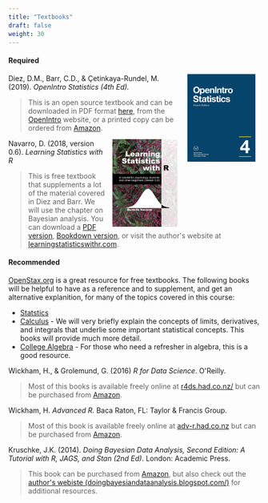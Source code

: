 ```yaml
---
title: "Textbooks"
draft: false
weight: 30
---
```


#### Required

<a href = "https://github.com/jbryer/DATA606Spring2022/blob/master/Resources/Textbooks/os4.pdf"><img src='/slides/images/openintro.jpeg' alt='OpenIntro Statistics' align='right' style="height:175px; padding-left:10px; padding-right:10px;"/></a>

Diez, D.M., Barr, C.D., & Çetinkaya-Rundel, M. (2019). *OpenIntro Statistics (4th Ed).* 

> This is an open source textbook and can be downloaded in PDF format [here](https://github.com/jbryer/DATA606Fall2020/blob/master/Textbook/os4.pdf?raw=true), from the [OpenIntro](http://www.openintro.org/stat/textbook.php) website, or a printed copy can be ordered from [Amazon](https://www.amazon.com/OpenIntro-Statistics-Fourth-David-Diez/dp/1943450072/ref=sr_1_2?keywords=openintro&qid=1563548071&s=gateway&sr=8-2).

<a href = "https://github.com/jbryer/DATA606Spring2022/blob/master/Resources/Textbooks/lsr-0.6.pdf"><a href = "https://github.com/jbryer/DATA606Spring2022/blob/master/Resources/Textbooks/os4.pdf"><img src='/slides/images/lsr.png' alt='Learning Statistics with R' align='right' style="height:175px; padding-left:10px; padding-right:10px;"/></a>
</a>

Navarro, D. (2018, version 0.6). *Learning Statistics with R*

> This is free textbook that supplements a lot of the material covered in Diez and Barr. We will use the chapter on Bayesian analysis. You can download a [PDF version](https://github.com/jbryer/DATA606Fall2020/blob/master/Textbook/lsr-0.6.pdf?raw=true), [Bookdown version](https://learningstatisticswithr.com/book/), or visit the author's website at [learningstatisticswithr.com](https://learningstatisticswithr.com/).

#### Recommended

[OpenStax.org](https://openstax.org/) is a great resource for free textbooks. The following books will be helpful to have as a reference and to supplement, and get an alternative explanition, for many of the topics covered in this course:

* [Statstics](https://openstax.org/details/books/introductory-statistics)
* [Calculus](https://openstax.org/details/books/calculus-volume-1) - We will very briefly explain the concepts of limits, derivatives, and integrals that underlie some important statistical concepts. This books will provide much more detail.
* [College Algebra](https://openstax.org/details/books/college-algebra) - For those who need a refresher in algebra, this is a good resource.

Wickham, H., & Grolemund, G. (2016) *R for Data Science*. O'Reilly.

> Most of this books is available freely online at [r4ds.had.co.nz/](http://r4ds.had.co.nz/) but can be purchased from [Amazon](https://www.amazon.com/R-Data-Science-Hadley-Wickham/dp/1491910399/ref=as_li_ss_tl?ie=UTF8&qid=1469550189&sr=8-1&keywords=R+for+data+science&linkCode=sl1&tag=devtools-20&linkId=6fe0069f9605cf847ed96c191f4e84dd).

Wickham, H. *Advanced R.* Baca Raton, FL: Taylor & Francis Group.

> Most of this book is available freely online at [adv-r.had.co.nz](http://adv-r.had.co.nz) but can be purchased from [Amazon](http://www.amazon.com/Advanced-Chapman-Hall-Hadley-Wickham/dp/1466586966/ref=sr_1_1?ie=UTF8&qid=1436796895&sr=8-1&keywords=advanced+R&pebp=1436796898598&perid=0921JRRF9KW2Z67NAF5F). 

Kruschke, J.K. (2014). *Doing Bayesian Data Analysis, Second Edition: A Tutorial with R, JAGS, and Stan (2nd Ed)*. London: Academic Press.

> This book can be purchased from [Amazon](http://www.amazon.com/Doing-Bayesian-Data-Analysis-Second/dp/0124058884/ref=sr_1_1?ie=UTF8&qid=1436794516&sr=8-1&keywords=doing+bayesian+data+analysis&pebp=1436794519444&perid=1CYGPQC4K9QKW7FPDGNP), but also check out the [author's webiste (doingbayesiandataanalysis.blogspot.com/)](http://doingbayesiandataanalysis.blogspot.com/) for additional resources.

